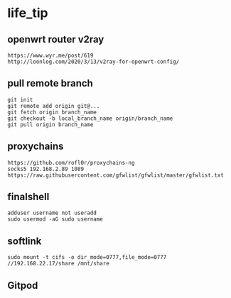 # life_tip

## openwrt router v2ray

```
https://www.wyr.me/post/619
http://loonlog.com/2020/3/13/v2ray-for-openwrt-config/
```

## pull remote branch

```
git init
git remote add origin git@...
git fetch origin branch_name
git checkout -b local_branch_name origin/branch_name
git pull origin branch_name
```

## proxychains 

```
https://github.com/rofl0r/proxychains-ng
socks5 192.168.2.89 1089
https://raw.githubusercontent.com/gfwlist/gfwlist/master/gfwlist.txt
```

## finalshell

```
adduser username not useradd
sudo usermod -aG sudo username
```

## softlink

```
sudo mount -t cifs -o dir_mode=0777,file_mode=0777 //192.168.22.17/share /mnt/share
```

## Gitpod

```

```
